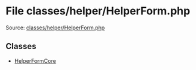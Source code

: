File classes/helper/HelperForm.php
=========

Source: [classes/helper/HelperForm.php](https://github.com/PrestaShop/PrestaShop/blob/1.5.4.0/classes/helper/HelperForm.php)


Classes
-------

* [HelperFormCore](class.HelperFormCore.md)

